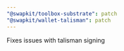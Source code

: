 ```yaml
---
"@swapkit/toolbox-substrate": patch
"@swapkit/wallet-talisman": patch
---
```


Fixes issues with talisman signing
